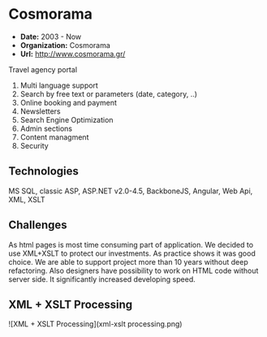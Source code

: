 # Cosmorama

 - **Date:** 2003 - Now
 - **Organization:** Cosmorama
 - **Url:** http://www.cosmorama.gr/

Travel agency portal

 1. Multi language support
 2. Search by free text or parameters (date, category, ..)
 3. Online booking and payment
 4. Newsletters
 5. Search Engine Optimization
 5. Admin sections
 1. Content managment
 1. Security

## Technologies

MS SQL, classic ASP, ASP.NET v2.0-4.5, BackboneJS, Angular, Web Api, XML, XSLT

## Challenges

As html pages is most time consuming part of application. We decided to use XML+XSLT to protect our investments.
As practice shows it was good choice. We are able to support project more than 10 years without deep refactoring.
Also designers have possibility to work on HTML code without server side. It significantly increased developing speed.


## XML + XSLT Processing
![XML + XSLT Processing](xml-xslt processing.png)
